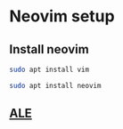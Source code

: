 # Neovim setup

## Install neovim

```bash
sudo apt install vim

sudo apt install neovim
```
## [ALE](https://github.com/dense-analysis/ale)
